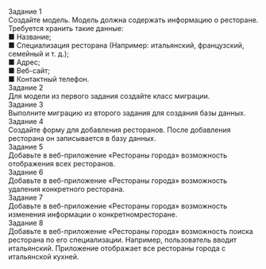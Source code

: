 Задание 1<br>
Создайте модель. Модель должна содержать информацию о ресторане. Требуется хранить такие данные:<br>
■ Название;<br>
■ Специализация ресторана (Например: итальянский, французский, семейный и т. д.);<br>
■ Адрес;<br>
■ Веб-сайт;<br>
■ Контактный телефон.<br>
Задание 2<br>
Для модели из первого задания создайте класс миграции.<br>
Задание 3<br>
Выполните миграцию из второго задания для создания базы данных.<br>
Задание 4<br>
Создайте форму для добавления ресторанов. После добавления ресторана он записывается в базу данных.<br>
Задание 5<br>
Добавьте в веб-приложение «Рестораны города» возможность отображения всех ресторанов.<br>
Задание 6<br>
Добавьте в веб-приложение «Рестораны города» возможность удаления конкретного ресторана.<br>
Задание 7<br>
Добавьте в веб-приложение «Рестораны города» возможность изменения информации о конкретномресторане.<br>
Задание 8<br>
Добавьте в веб-приложение «Рестораны города» возможность поиска ресторана по его специализации. Например, пользователь вводит итальянский. Приложение отображает все рестораны города с итальянской кухней.
